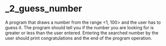 # _2_guess_number
A program that draws a number from the range <1, 100> and the user has to guess it.
The program should tell you if the number you are looking for is greater or less than the user entered. 
Entering the searched number by the user should print congratulations and the end of the program operation.
